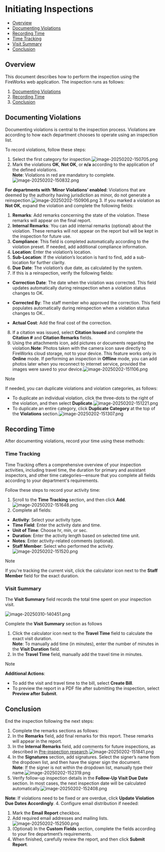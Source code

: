 # Initiating Inspections

- [Overview](#overview)
- [Documenting Violations](#documenting-violations)
- [Recording Time](#recording-time)
-   [Time Tracking](#time-tracking)
-   [Visit Summary](#visit-summary)
- [Conclusion](#conclusion)

## Overview

This document describes how to perform the inspection using the FireWorks web application. The inspection runs as follows:

1. [Documenting Violations](#doc_viol)
2. [Recording Time](#track_time)
3. [Conclusion](#conc)

## Documenting Violations

Documenting violations is central to the inspection process. Violations are according to how each department chooses to operate using an inspection list.

To record violations, follow these steps:

1. Select the first category for inspection.![image-20250202-150705.png](./attachments/image-20250202-150705.png)
2. Mark the violations **OK**, **Not OK**, or **n/a** according to the application of the defined violations.  
**Note**: Violations in red are mandatory to complete.![image-20250202-150832.png](./attachments/image-20250202-150832.png)
  
**For departments with ‘Minor Violations’ enabled**: Violations that are deemed by the authority having jurisdiction as minor, do not generate a reinspection.![image-20250202-150906.png](./attachments/image-20250202-150906.png)
3. If you marked a violation as **Not OK**, expand the violation and complete the following fields:
1.   **Remarks**: Add remarks concerning the state of the violation. These remarks will appear on the final report.
2.   **Internal Remarks**: You can add internal remarks (optional) about the violation. These remarks will not appear on the report but will be kept in the inspection for future use.
3.   **Compliance**: This field is completed automatically according to the violation preset. If needed, add additional compliance information.
4.   **Location**: Enter the violation’s location.
5.   **Sub-Location**: If the violation’s location is hard to find, add a sub-location for further clarity.
6.   **Due Date**: The violation’s due date, as calculated by the system.
7.   If this is a reinspection, verify the following fields:
  
  -   **Correction Date**: The date when the violation was corrected. This field updates automatically during reinspection when a violation status changes to OK.
  
  -   **Corrected By**: The staff member who approved the correction. This field populates automatically during reinspection when a violation status changes to OK..
  
  -   **Actual Cost**: Add the final cost of the correction.
8.   If a citation was issued, select **Citation Issued** and complete the **Citation #** and **Citation Remarks** fields.
9.   Using the attachments icon, add pictures or documents regarding the violation.**Note**: Photos taken with the camera icon save directly to FireWorks cloud storage, not to your device. This feature works only in **Online** mode. If performing an inspection in **Offline** mode, you can add photos later when you reconnect to internet service, provided the images were saved to your device.![image-20250202-151106.png](./attachments/image-20250202-151106.png)

> [!NOTE]
> If needed, you can duplicate violations and violation categories, as follows:
> - To duplicate an individual violation, click the three-dots to the right of the violation, and then select **Duplicate**.![image-20250202-151221.png](./attachments/image-20250202-151221.png)
> - To duplicate an entire category, click **Duplicate Category** at the top of the **Violations** section.![image-20250202-151307.png](./attachments/image-20250202-151307.png)

## Recording Time

After documenting violations, record your time using these methods:

### Time Tracking

Time Tracking offers a comprehensive overview of your inspection activities, including travel time, the duration for primary and assistant inspectors, and other time categories—ensure that you complete all fields according to your department's requirements.

Follow these steps to record your activity time:

1. Scroll to the **Time Tracking** section, and then click **Add**.![image-20250202-151648.png](./attachments/image-20250202-151648.png)
2. Complete all fields:
-   **Activity**: Select your activity type.
-   **Time Field**: Enter the activity date and time.
-   **Unit of Time**: Choose hr, min, or sec.
-   **Duration**: Enter the activity length based on selected time unit.
-   **Notes**: Enter activity-related comments (optional).
-   **Staff Member**: Select who performed the activity.![image-20250202-151520.png](./attachments/image-20250202-151520.png)

> [!NOTE]
> If you're tracking the current visit, click the calculator icon next to the **Staff Member** field for the exact duration.

### Visit Summary

The **Visit Summary** field records the total time spent on your inspection visit.

![image-20250310-140451.png](./attachments/image-20250310-140451.png)

Complete the **Visit Summary** section as follows

1. Click the calculator icon next to the **Travel Time** field to calculate the exact visit duration.  
**Note**: To manually add time (in minutes), enter the number of minutes in the **Visit Duration** field.
2. In the **Travel Time** field, manually add the travel time in minutes.

> [!NOTE]
> **Additional Actions**:
> - To add the visit and travel time to the bill, select **Create Bill**.
> - To preview the report in a PDF file after submitting the inspection, select **Preview after Submit**.

## Conclusion

End the inspection following the next steps:

1. Complete the remarks sections as follows:
1.   In the **Remarks** field, add final remarks for this report. These remarks will appear in the report.
2.   In the **Internal Remarks** field, add comments for future inspections, as described in [Pre-inspection research](https://eprsys-team-84.atlassian.net/wiki/spaces/EFQ/pages/78479469/Before+the+Inspection#pre_ins).![image-20250202-151841.png](./attachments/image-20250202-151841.png)
2. In the **Signatures** section, add signatures. Select the signer’s name from the dropdown list, and then have the signer sign the document.  
**Note**: If the signer is not within the dropdown list, manually type their name.![image-20250202-152319.png](./attachments/image-20250202-152319.png)
3. Verify follow-up inspection details in the **Follow-Up Visit Due Date** section. In most cases, the next inspection date will be calculated automatically.![image-20250202-152408.png](./attachments/image-20250202-152408.png)
  
**Note**: If violations need to be fixed or are overdue, click **Update Violation Due Dates Accordingly**.
4. Configure email distribution if needed:
1.   Mark the **Email Report** checkbox.
2.   Add required email addresses and mailing lists.  
  ![image-20250202-152500.png](./attachments/image-20250202-152500.png)
5. (Optional) In the **Custom Fields** section, complete the fields according to your fire department’s requirements.
6. When finished, carefully review the report, and then click **Submit Report**.